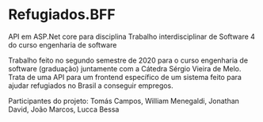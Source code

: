# Refugiados.BFF
API em ASP.Net core para disciplina Trabalho interdisciplinar de Software 4 do curso engenharia de software

Trabalho feito no segundo semestre de 2020 para o curso engenharia de software (graduação) juntamente com a Cátedra Sérgio Vieira de Melo.
Trata de uma API para um frontend específico de um sistema feito para ajudar refugiados no Brasil a conseguir empregos.

Participantes do projeto:
Tomás Campos,
William Menegaldi,
Jonathan David,
João Marcos,
Lucca Bessa
